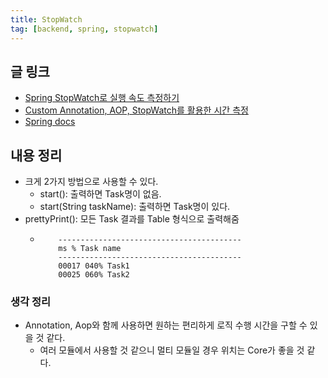 ```yaml
---
title: StopWatch
tag: [backend, spring, stopwatch]
---
```

## 글 링크
- [Spring StopWatch로 실행 속도 측정하기](https://sungminhong.github.io/spring/stop_watch/)
- [Custom Annotation, AOP, StopWatch를 활용한 시간 측정](https://jhkimmm.tistory.com/5)
- [Spring docs](https://docs.spring.io/spring-framework/docs/current/javadoc-api/org/springframework/util/StopWatch.html)
## 내용 정리
- 크게 2가지 방법으로 사용할 수 있다.
  - start():  출력하면 Task명이 없음.
  - start(String taskName): 출력하면 Task명이 있다.
- prettyPrint(): 모든 Task 결과를 Table 형식으로 출력해줌
  - ```text
        -----------------------------------------
        ms % Task name
        ----------------------------------------- 
        00017 040% Task1
        00025 060% Task2
    ```

### 생각 정리
- Annotation, Aop와 함께 사용하면 원하는 편리하게 로직 수행 시간을 구할 수 있을 것 같다.
  - 여러 모듈에서 사용할 것 같으니 멀티 모듈일 경우 위치는 Core가 좋을 것 같다.